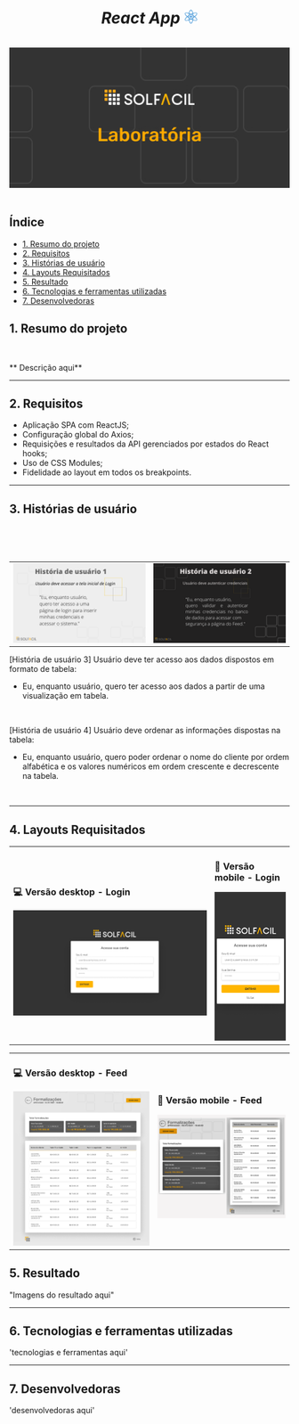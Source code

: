 <div align="center">

# _React App_ <img alt="icon" src="/src/img/react-icon.png" width="25px" >
  
  <br>

<img alt="image" src="/src/img/Group 1.jpg" width="600px">
  
</div>

<br>


## Índice
- [1. Resumo do projeto](#1-resumo-do-projeto)
- [2. Requisitos](#2-requisitos)
- [3. Histórias de usuário](#3-histórias-de-usuário)
- [4. Layouts Requisitados](#4-layouts-requisitados)
- [5. Resultado](#5-resultado)
- [6. Tecnologias e ferramentas utilizadas](#6-tecnologias-e-ferramentas-utilizadas)
- [7. Desenvolvedoras](#7-desenvolvedoras)

## 1. Resumo do projeto
<br>
<p   id="description">** Descrição aqui**</p>

---

## 2. Requisitos

* Aplicação SPA com ReactJS;
* Configuração global do Axios;
* Requisições e resultados da API gerenciados por estados do React hooks;
* Uso de CSS Modules;
* Fidelidade ao layout em todos os breakpoints.

---

## 3. Histórias de usuário
<br>
<table>
<td>
<img alt="historia1" src="/src/img/História de usuário 1.png">
</td>

<br>
<td>
<img alt="historia2" src="/src/img/históriaDeUsuário2.png">
</td>
<br>
</table>

[História de usuário 3] Usuário deve ter acesso aos dados dispostos em formato de tabela:
- Eu, enquanto usuário, quero ter acesso aos dados a partir de uma visualização em tabela.

<br>

[História de usuário 4] Usuário deve ordenar as informações dispostas na tabela:

- Eu, enquanto usuário, quero poder ordenar o nome do cliente por ordem alfabética e os valores numéricos em ordem crescente e decrescente na tabela.

<br>

---

## 4. Layouts Requisitados
<table>
<td>

### 💻 Versão desktop - Login
<img alt="desktop" src="/src/img/layout desktop.png">
  
</td>

<td>

### 📱 Versão mobile - Login
<img alt="mobile" src="/src/img/layout mobile.png">
  
</td>
</table>

<table>
  <td>
    
   ### 💻 Versão desktop - Feed
  <img alt="desktop feed" src="/src/img/feed desktop.png">
    
  </td>
  
  <td>
    
   ### 📱 Versão mobile - Feed
  <img alt="mobile feed" src="/src/img/feedMobile.png" width="500px">
    
  </td>
</table>

## 5. Resultado

"Imagens do resultado aqui"

---

## 6. Tecnologias e ferramentas utilizadas

'tecnologias e ferramentas aqui'

---
## 7. Desenvolvedoras

'desenvolvedoras aqui'
